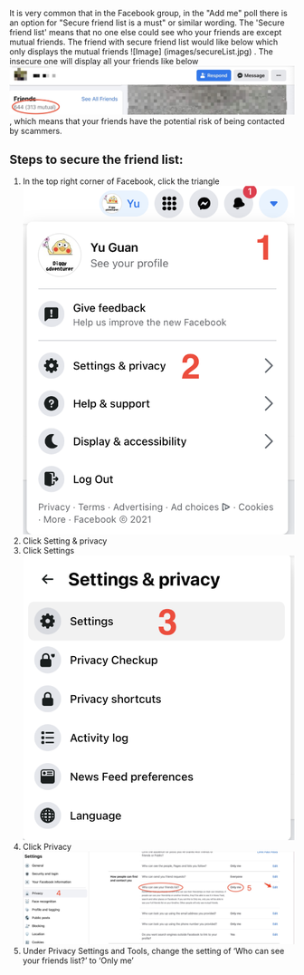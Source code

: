 It is very common that in the Facebook group, in the "Add me" poll there is an option for "Secure friend list is a 
must" or similar wording. The 'Secure friend list' means that no one else could see who your friends are except 
mutual friends. The friend with secure friend list would like below which only displays the mutual friends ![Image]
(images/secureList.jpg) . The insecure one will display all your friends like below ![Image](images/insecureList.jpg)
, which means that your friends have the potential risk of being contacted by scammers.

Steps to secure the friend list:
----
1. In the top right corner of Facebook, click the triangle![Image](images/settingStep1.png)
2. Click Setting & privacy
3. Click Settings ![Image](images/settingStep3.png)
4. Click Privacy ![Image](images/onlyMeStep4.jpg)
5. Under Privacy Settings and Tools, change the setting of ‘Who can see your friends list?’ to 
   ‘Only me’


